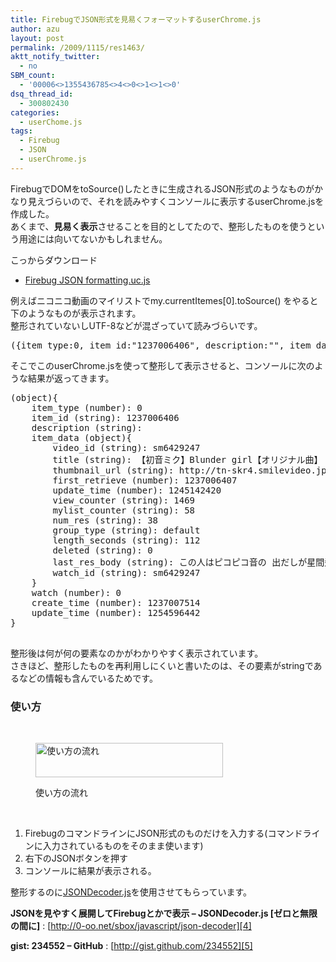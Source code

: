 ```yaml
---
title: FirebugでJSON形式を見易くフォーマットするuserChrome.js
author: azu
layout: post
permalink: /2009/1115/res1463/
aktt_notify_twitter:
  - no
SBM_count:
  - '00006<>1355436785<>4<>0<>1<>1<>0'
dsq_thread_id:
  - 300802430
categories:
  - userChome.js
tags:
  - Firebug
  - JSON
  - userChrome.js
---
```

FirebugでDOMをtoSource()したときに生成されるJSON形式のようなものがかなり見えづらいので、それを読みやすくコンソールに表示するuserChrome.jsを作成した。   
あくまで、**見易く表示**させることを目的としてたので、整形したものを使うという用途には向いてないかもしれません。

<!--more-->

こっからダウンロード

*   [<span>Firebug JSON formatting.uc.js</span>][1]

例えばニコニコ動画のマイリストでmy.currentItemes[0].toSource() をやると下のようなものが表示されます。   
整形されていないしUTF-8などが混ざっていて読みづらいです。

<pre class="brush:javascript;">({item_type:0, item_id:"1237006406", description:"", item_data:{video_id:"sm6429247", title:"u3010u521Du97F3u30DFu30AFu3011Blunder girlu3010u30AAu30EAu30B8u30CAu30EBu66F2u3011", thumbnail_url:"http://tn-skr4.smilevideo.jp/smile?i=6429247", first_retrieve:1237006407, update_time:1245142420, view_counter:"1469", mylist_counter:"58", num_res:"38", group_type:"default", length_seconds:"112", deleted:"0", last_res_body:"u3053u306Eu4EBAu306Fu30D4u30B3u30D4u30B3u97F3u306E u51FAu3060u3057u304Cu661Fu9593u98DBu884Cu306Bu8074 sm7203573u306Bu3066u4F7Fu7528u3055. ", watch_id:"sm6429247"}, watch:0, create_time:1237007514, update_time:1254596442})
</pre>

そこでこのuserChrome.jsを使って整形して表示させると、コンソールに次のような結果が返ってきます。

<pre class="brush:javascript;">(object){
	item_type (number): 0
	item_id (string): 1237006406
	description (string):
	item_data (object){
		video_id (string): sm6429247
		title (string): 【初音ミク】Blunder girl【オリジナル曲】
		thumbnail_url (string): http://tn-skr4.smilevideo.jp/smile?i=6429247
		first_retrieve (number): 1237006407
		update_time (number): 1245142420
		view_counter (string): 1469
		mylist_counter (string): 58
		num_res (string): 38
		group_type (string): default
		length_seconds (string): 112
		deleted (string): 0
		last_res_body (string): この人はピコピコ音の 出だしが星間飛行に聴 sm7203573にて使用さ.
		watch_id (string): sm6429247
	}
	watch (number): 0
	create_time (number): 1237007514
	update_time (number): 1254596442
}

</pre>

整形後は何が何の要素なのかがわかりやすく表示されています。  
さきほど、整形したものを再利用しにくいと書いたのは、その要素がstringであるなどの情報も含んでいるためです。

### 使い方

<br class="spacer_" /><figure id="attachment_1470" style="width: 300px;" class="wp-caption alignnone">

[<img class="size-medium wp-image-1470" title="2009-11-14 22-48-43" src="https://efcl.info/wp-content/uploads/2009/11/2009-11-14-22-48-43-300x55.png" alt="使い方の流れ" width="300" height="55" />][2]<figcaption class="wp-caption-text">使い方の流れ</figcaption></figure> 
<br class="spacer_" />

1.  FirebugのコマンドラインにJSON形式のものだけを入力する(コマンドラインに入力されているものをそのまま使います)
2.  右下のJSONボタンを押す
3.  コンソールに結果が表示される。

整形するのに[JSONDecoder.js][3]を使用させてもらっています。

**JSONを見やすく展開してFirebugとかで表示 &#8211; JSONDecoder.js [ゼロと無限の間に]**
:   [http://0-oo.net/sbox/javascript/json-decoder][4]

**gist: 234552 &#8211; GitHub**
:   [http://gist.github.com/234552][5]

<br class="spacer_" />

 [1]: http://gist.github.com/raw/234552/643b98a1f96d3a77efae5627c662bd406d77ea5b/Firebug%20JSON%20formatting.uc.js
 [2]: https://efcl.info/wp-content/uploads/2009/11/2009-11-14-22-48-43.png
 [3]: http://0-oo.net/sbox/javascript/json-decoder
 [4]: http://0-oo.net/sbox/javascript/json-decoder "JSONを見やすく展開してFirebugとかで表示 - JSONDecoder.js [ゼロと無限の間に]"
 [5]: http://gist.github.com/234552 "gist: 234552 - GitHub"
